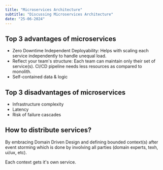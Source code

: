 ```yaml
---
title: "Microservices Architecture"
subtitle: "Discussing Microservices Architecture"
date: "25-06-2024"
---
```


## Top 3 advantages of microservices

- Zero Downtime Independent Deployability: Helps with scaling each service independently to handle unequal load.
- Reflect your team's structure: Each team can maintain only their set of service(s). CI/CD pipeline needs less resources as compared to monolith.
- Self-contained data & logic

## Top 3 disadvantages of microservices

- Infrastructure complexity
- Latency
- Risk of failure cascades

## How to distribute services?

By embracing Domain Driven Design and defining bounded context(s) after event storming which is done by involving all parties (domain experts, texh, ui/ux, etc).

Each context gets it's own service.
